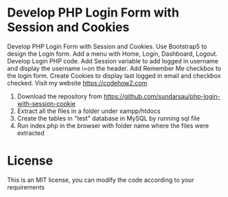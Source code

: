 # Develop PHP Login Form with Session and Cookies
 Develop PHP Login Form with Session and Cookies. Use Bootstrap5 to design the Login form. Add a menu with Home, Login, Dashboard, Logout. Develop Login PHP code. Add Session variable to add logged in username and display the username i=on the header. Add Remember Me checkbox to the login form. Create Cookies to display last logged in email and checkbox checked. Visit my website https://codehow2.com
 
1) Download the repository from https://github.com/sundarsau/php-login-with-session-cookie
2) Extract all the files in a folder under xampp/htdocs
3) Create the tables in "test" database in MySQL by running sql file
4) Run index.php in the browser with folder name where the files were extracted
# License
This is an MIT license, you can modify the code according to your requirements
